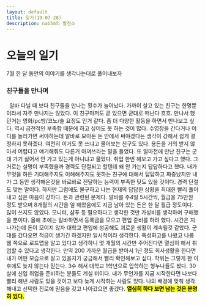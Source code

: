 ```yaml
---
layout: default
title: 일기(19-07-28)
description: nab5m의 발전소
---
```


# 오늘의 일기
<p>7월 한 달 동안의 이야기를 생각나는대로 풀어내보자</p>

### 친구들을 만나며
<p>&nbsp;&nbsp;알바 다닐 때 보다 친구들을 만나는 횟수가 늘어났다. 가까이 살고 있는 친구는 한명뿐이라서 자주 만나지는 않았다. 이 친구마저도 곧 있으면 군대로 떠난다 흐흐. 만나서 했던거는 영화/pc방/코노/술 요정도 인거 같다. 좀 더 다양한 활동을 하면서 만나보고 싶다. 역시 금전적인 부족함 때문에 하고 싶어도 못 하는 것이 많다. 수영장을 간다거나 어디를 놀러가면 써야하는데 알바로 모아둔 돈 안에서 써야겠다는 생각이 강해서 쉽게 결정하지 못하겠다. 여전히 이거도 못 쓰냐고 물어보는 친구도 있다. 용돈을 거의 받지 않아서 어렵다고 얘기해줘도 다른거 아껴쓰라는 말을 들었다. 또 얼마전에 만난 친구는 군대 가기 싫어서 안 가고 있는게 아니냐고 물었다. 취업 한번 해보고 가고 싶다고 했다. 그거로는 설명이 부족했을까 경력도 단절되고 할텐데 왜 안 가는지 답답하다고 했다. 내가 무엇을 하든 기대해주지도 이해해주지도 못하는 친구에 대해서 답답하고 짜증났지만 내가 그 동안 생각해온것을 바로바로 전달하는 능력이 부족한 탓도 있을 것이다. 경력 단절도 맞는 말이다. 하지만 그럼에도 불구하고 나는 현재의 답답한 상황을 최대한 빨리 풀어내고 싶은 마음이 강하다. 돈과 관련된 문제다. 알바를 주4일 5시간씩, 월급을 75만원 정도 받으며 8개월의 시간을 일 해왔음에도 지금 남아 있는 돈은 한 달 월급 정도이다. 많이 쓰지도 않았다. 모니터, 샴푸 등 필요하다고 생각한 것만 가성비를 생각하며 구매했을 뿐이다. 올해 초에는 알바하면서 등록금을 모으고 편입 준비를 하려 했다. 시간은 지나가는데 돈이 모이지 않자 대학교 편입에 성공해도 괴로운 생활이 계속될것 같았다. 군대를 갔다오면 적금이 생기긴 하겠지만 일시적이라 생각한다. 특성화고를 나왔고 나름 웹 쪽으로 로드맵을 알고 있다고 생각하니 몇 개월의 시간만 주어진다면 열심히 해서 취업할 수 있다고 생각한다. 만약 200 가까운 월급을 받아서 1년 정도 회사생활을 한다면 내가 어떤 모습으로 살고 있을지가 궁금해서 빨리 확인해보고 싶다. 학위는 그렇게 한 이후에도 늦지 않는다 믿는다. 3수 해서 대학교 1학년으로 입학하는 형누나들도 봤다. 30살에 신입 취업을 준비하는 분들도 계실 터이다. 내가 무언가를 지금 시작한다면 나보다 빨리 해낸 사람도 있을 것이고 보다 늦게 시작하는 사람도 있다. 나의 배경에 맞춰 생각해내고 선택한 진로에 믿음을 갖고 나아갔으면 좋겠다. <mark><strong>열심히 하다 보면 남는 것은 분명히 있다.</strong></mark></p>

<!--
### 스터디를 다니며
<p>&nbsp;&nbsp;7월 부터 노원에서 하는 웹 프로그래밍 스터디를 다니기 시작했다. 퍼블리싱/js/파이썬반으로 나눠져있는데 각 반에 리더를 정해서 리더분의 진행에 따라 수업을 진행한다.</p>

### 집에서의 시간을 늘리며
-->